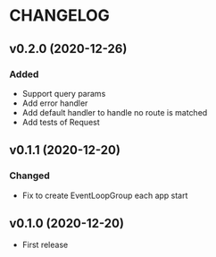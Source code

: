 CHANGELOG
====

## v0.2.0 (2020-12-26)

### Added

- Support query params
- Add error handler
- Add default handler to handle no route is matched
- Add tests of Request

## v0.1.1 (2020-12-20)

### Changed

- Fix to create EventLoopGroup each app start

## v0.1.0 (2020-12-20)

- First release
